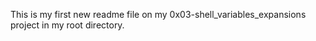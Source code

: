 This is my first new readme file on my 0x03-shell_variables_expansions project in my root directory.

